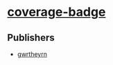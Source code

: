 # [coverage-badge](https://pypi.org/project/coverage-badge)



## Publishers
- [gwrtheyrn](https://pypi.org/user/gwrtheyrn)

